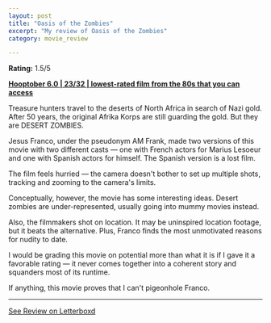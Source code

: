 ```yaml
---
layout: post
title: "Oasis of the Zombies"
excerpt: "My review of Oasis of the Zombies"
category: movie_review

---
```


**Rating:** 1.5/5

<b><a href="https://boxd.it/pPVYg/detail" title="Hooptober 6.0 | 23/32 | lowest-rated film from the 80s that you can access">Hooptober 6.0 | 23/32 | lowest-rated film from the 80s that you can access</a></b>

Treasure hunters travel to the deserts of North Africa in search of Nazi gold. After 50 years, the original Afrika Korps are still guarding the gold. But they are DESERT ZOMBIES.

Jesus Franco, under the pseudonym AM Frank, made two versions of this movie with two different casts — one with French actors for Marius Lesoeur and one with Spanish actors for himself. The Spanish version is a lost film.

The film feels hurried — the camera doesn't bother to set up multiple shots, tracking and zooming to the camera's limits.

Conceptually, however, the movie has some interesting ideas. Desert zombies are under-represented, usually going into mummy movies instead.

Also, the filmmakers shot on location. It may be uninspired location footage, but it beats the alternative. Plus, Franco finds the most unmotivated reasons for nudity to date.

I would be grading this movie on potential more than what it is if I gave it a favorable rating — it never comes together into a coherent story and squanders most of its runtime.

If anything, this movie proves that I can't pigeonhole Franco.

<hr>

[See Review on Letterboxd](https://boxd.it/67oQBn)
